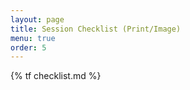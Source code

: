 ```yaml
---
layout: page
title: Session Checklist (Print/Image)
menu: true
order: 5
---
```


{% tf checklist.md %}